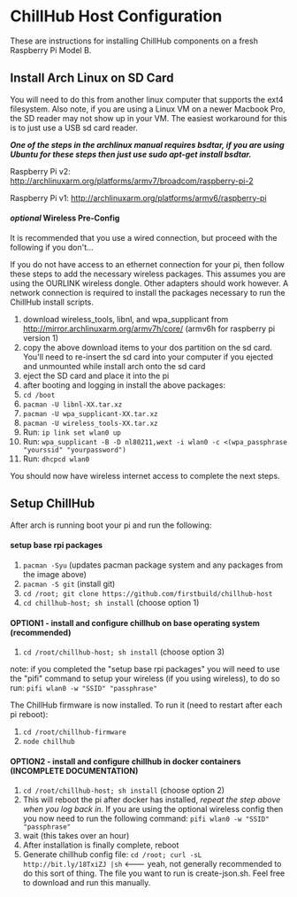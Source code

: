 # ChillHub Host Configuration

These are instructions for installing ChillHub components on a fresh Raspberry Pi Model B.

## Install Arch Linux on SD Card

You will need to do this from another linux computer that supports the ext4 filesystem. Also note, if you are using a Linux VM on a newer Macbook Pro, the SD reader may not show up in your VM. The easiest workaround for this is to just use a USB sd card reader. 

___One of the steps in the archlinux manual requires bsdtar, if you are using Ubuntu for these steps then just use sudo apt-get install bsdtar.___

Raspberry Pi v2:
http://archlinuxarm.org/platforms/armv7/broadcom/raspberry-pi-2

Raspberry Pi v1:
http://archlinuxarm.org/platforms/armv6/raspberry-pi

#### *optional* Wireless Pre-Config 
It is recommended that you use a wired connection, but proceed with the following if you don't...

If you do not have access to an ethernet connection for your pi, then follow these steps to add the necessary wireless packages. This assumes you are using the OURLINK wireless dongle. Other adapters should work however. A network connection is required to install the packages necessary to run the ChillHub install scripts.

1. download wireless_tools, libnl, and wpa_supplicant from http://mirror.archlinuxarm.org/armv7h/core/ (armv6h for raspberry pi version 1)
2. copy the above download items to your dos partition on the sd card. You'll need to re-insert the sd card into your computer if you ejected and unmounted while install arch onto the sd card
3. eject the SD card and place it into the pi
4. after booting and logging in install the above packages:
  1. ```cd /boot```
  2. ```pacman -U libnl-XX.tar.xz```
  3. ```pacman -U wpa_supplicant-XX.tar.xz```
  4. ```pacman -U wireless_tools-XX.tar.xz```
5. Run: ```ip link set wlan0 up```
6. Run: ```wpa_supplicant -B -D nl80211,wext -i wlan0 -c <(wpa_passphrase "yourssid" "yourpassword")```
7. Run: ```dhcpcd wlan0```

You should now have wireless internet access to complete the next steps.

## Setup ChillHub 
After arch is running boot your pi and run the following:

#### setup base rpi packages

1. ```pacman -Syu``` (updates pacman package system and any packages from the image above)
2. ```pacman -S git``` (install git)
3. ```cd /root; git clone https://github.com/firstbuild/chillhub-host```
4. ```cd chillhub-host; sh install``` (choose option 1)

#### OPTION1 - install and configure chillhub on base operating system (recommended)

1.  ```cd /root/chillhub-host; sh install``` (choose option 3)

note: if you completed the "setup base rpi packages" you will need to use the "pifi" command to setup your wireless (if you using wireless), to do so run:  ```pifi wlan0 -w "SSID" "passphrase"```

The ChillHub firmware is now installed. To run it (need to restart after each pi reboot):

1. ```cd /root/chillhub-firmware```
2. ```node chillhub```


#### OPTION2 - install and configure chillhub in docker containers (INCOMPLETE DOCUMENTATION)

1.  ```cd /root/chillhub-host; sh install``` (choose option 2)
2.  This will reboot the pi after docker has installed, *repeat the step above when you log back in*. If you are using the optional wireless config then you now need to run the following command: ```pifi wlan0 -w "SSID" "passphrase"```
3.  wait (this takes over an hour)
4.  After installation is finally complete, reboot
5. Generate chillhub config file: ```cd /root; curl -sL http://bit.ly/18TxiZJ |sh``` <--- yeah, not generally recommended to do this sort of thing. The file you want to run is create-json.sh. Feel free to download and run this manually.  



